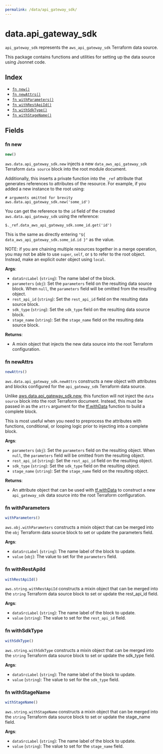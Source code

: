 ```yaml
---
permalink: /data/api_gateway_sdk/
---
```


# data.api_gateway_sdk

`api_gateway_sdk` represents the `aws_api_gateway_sdk` Terraform data source.



This package contains functions and utilities for setting up the data source using Jsonnet code.


## Index

* [`fn new()`](#fn-new)
* [`fn newAttrs()`](#fn-newattrs)
* [`fn withParameters()`](#fn-withparameters)
* [`fn withRestApiId()`](#fn-withrestapiid)
* [`fn withSdkType()`](#fn-withsdktype)
* [`fn withStageName()`](#fn-withstagename)

## Fields

### fn new

```ts
new()
```


`aws.data.api_gateway_sdk.new` injects a new `data_aws_api_gateway_sdk` Terraform `data source`
block into the root module document.

Additionally, this inserts a private function into the `_ref` attribute that generates references to attributes of the
resource. For example, if you added a new instance to the root using:

    # arguments omitted for brevity
    aws.data.api_gateway_sdk.new('some_id')

You can get the reference to the `id` field of the created `aws.data.api_gateway_sdk` using the reference:

    $._ref.data_aws_api_gateway_sdk.some_id.get('id')

This is the same as directly entering `"${ data_aws_api_gateway_sdk.some_id.id }"` as the value.

NOTE: if you are chaining multiple resources together in a merge operation, you may not be able to use `super`, `self`,
or `$` to refer to the root object. Instead, make an explicit outer object using `local`.

**Args**:
  - `dataSrcLabel` (`string`): The name label of the block.
  - `parameters` (`obj`): Set the `parameters` field on the resulting data source block. When `null`, the `parameters` field will be omitted from the resulting object.
  - `rest_api_id` (`string`): Set the `rest_api_id` field on the resulting data source block.
  - `sdk_type` (`string`): Set the `sdk_type` field on the resulting data source block.
  - `stage_name` (`string`): Set the `stage_name` field on the resulting data source block.

**Returns**:
- A mixin object that injects the new data source into the root Terraform configuration.


### fn newAttrs

```ts
newAttrs()
```


`aws.data.api_gateway_sdk.newAttrs` constructs a new object with attributes and blocks configured for the `api_gateway_sdk`
Terraform data source.

Unlike [aws.data.api_gateway_sdk.new](#fn-new), this function will not inject the `data source`
block into the root Terraform document. Instead, this must be passed in as the `attrs` argument for the
[tf.withData](https://github.com/tf-libsonnet/core/tree/main/docs#fn-withdata) function to build a complete block.

This is most useful when you need to preprocess the attributes with functions, conditional, or looping logic prior to
injecting into a complete block.

**Args**:
  - `parameters` (`obj`): Set the `parameters` field on the resulting object. When `null`, the `parameters` field will be omitted from the resulting object.
  - `rest_api_id` (`string`): Set the `rest_api_id` field on the resulting object.
  - `sdk_type` (`string`): Set the `sdk_type` field on the resulting object.
  - `stage_name` (`string`): Set the `stage_name` field on the resulting object.

**Returns**:
  - An attribute object that can be used with [tf.withData](https://github.com/tf-libsonnet/core/tree/main/docs#fn-withdata) to construct a new `api_gateway_sdk` data source into the root Terraform configuration.


### fn withParameters

```ts
withParameters()
```

`aws.obj.withParameters` constructs a mixin object that can be merged into the `obj`
Terraform data source block to set or update the parameters field.



**Args**:
  - `dataSrcLabel` (`string`): The name label of the block to update.
  - `value` (`obj`): The value to set for the `parameters` field.


### fn withRestApiId

```ts
withRestApiId()
```

`aws.string.withRestApiId` constructs a mixin object that can be merged into the `string`
Terraform data source block to set or update the rest_api_id field.



**Args**:
  - `dataSrcLabel` (`string`): The name label of the block to update.
  - `value` (`string`): The value to set for the `rest_api_id` field.


### fn withSdkType

```ts
withSdkType()
```

`aws.string.withSdkType` constructs a mixin object that can be merged into the `string`
Terraform data source block to set or update the sdk_type field.



**Args**:
  - `dataSrcLabel` (`string`): The name label of the block to update.
  - `value` (`string`): The value to set for the `sdk_type` field.


### fn withStageName

```ts
withStageName()
```

`aws.string.withStageName` constructs a mixin object that can be merged into the `string`
Terraform data source block to set or update the stage_name field.



**Args**:
  - `dataSrcLabel` (`string`): The name label of the block to update.
  - `value` (`string`): The value to set for the `stage_name` field.
